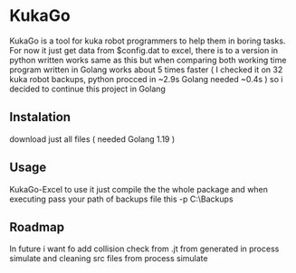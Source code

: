 # KukaGo
KukaGo is a tool for kuka robot programmers to help them in boring tasks. For now it just get data from $config.dat to excel, there is to a version in python written works same as this but when comparing both working time program written in Golang works about 5 times faster ( I checked it on 32 kuka robot backups, python procced in ~2.9s Golang needed ~0.4s ) so i decided to continue this project in Golang

## Instalation 

download just all files ( needed Golang 1.19 )

## Usage
KukaGo-Excel
to use it just compile the the whole package and when executing pass your path of backups file this -p C:\Backups

## Roadmap

In future i want fo add collision check from .jt from generated in process simulate and cleaning src files from process simulate
